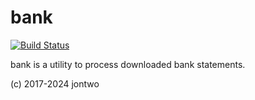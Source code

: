 bank
====

[![Build Status](https://github.com/jontwo/bank/actions/workflows/python-app.yml/badge.svg)](https://github.com/jontwo/bank/actions/workflows/python-app.yml)

bank is a utility to process downloaded bank statements.

(c) 2017-2024 jontwo
